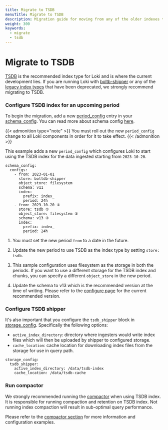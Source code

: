 ```yaml
---
title: Migrate to TSDB
menuTitle: Migrate to TSDB
description: Migration guide for moving from any of the older indexes to TSDB
weight: 300
keywords:
  - migrate
  - tsdb
---
```


# Migrate to TSDB

[TSDB](../../../operations/storage/tsdb/) is the recommended index type for Loki and is where the current development lies.
If you are running Loki with [boltb-shipper](../../../operations/storage/boltdb-shipper/) or any of the [legacy index types](https://grafana.com/docs/loki/<LOKI_VERSION>/configure/storage/#index-storage) that have been deprecated,
we strongly recommend migrating to TSDB.


### Configure TSDB index for an upcoming period

To begin the migration, add a new [period_config](https://grafana.com/docs/loki/<LOKI_VERSION>/configure/#period_config) entry in your [schema_config](https://grafana.com/docs/loki/<LOKI_VERSION>/configure/#schema_config).
You can read more about schema config [here](https://grafana.com/docs/loki/<LOKI_VERSION>/configure/storage/#schema-config).

{{< admonition type="note" >}}
You must roll out the new `period_config` change to all Loki components in order for it to take effect.
{{< /admonition >}}

This example adds a new `period_config` which configures Loki to start using the TSDB index for the data ingested starting from `2023-10-20`.

```
schema_config:
  configs:
    - from: 2023-01-01
      store: boltdb-shipper
      object_store: filesystem
      schema: v11
      index:
        prefix: index_
        period: 24h
    - from: 2023-10-20 ①
      store: tsdb ②
      object_store: filesystem ③
      schema: v13 ④
      index:
        prefix: index_
        period: 24h
```

1. You must set the new period `from` to a date in the future.

1. Update the new period to use TSDB as the index type by setting `store: tsdb`.

1. This sample configuration uses filesystem as the storage in both the periods. If you want to use a different storage for the TSDB index and chunks, you can specify a different `object_store` in the new period.

1.  Update the schema to v13 which is the recommended version at the time of writing. Please refer to the [configure page](https://grafana.com/docs/loki/<LOKI_VERSION>/configure/#period_config) for the current recommended version.

### Configure TSDB shipper

It's also important that you configure the `tsdb_shipper` block in [storage_config](https://grafana.com/docs/loki/<LOKI_VERSION>/configure/#storage_config). Specifically the following options:
- `active_index_directory`: directory where ingesters would write index files which will then be uploaded by shipper to configured storage.
- `cache_location`: cache location for downloading index files from the storage for use in query path.

```
storage_config:
  tsdb_shipper:
    active_index_directory: /data/tsdb-index
    cache_location: /data/tsdb-cache
```

### Run compactor

We strongly recommended running the [compactor](../../../operations/storage/retention/#compactor) when using TSDB index. It is responsible for running compaction and retention on TSDB index.
Not running index compaction will result in sub-optimal query performance.

Please refer to the [compactor section](../../../operations/storage/retention/#compactor) for more information and configuration examples.
